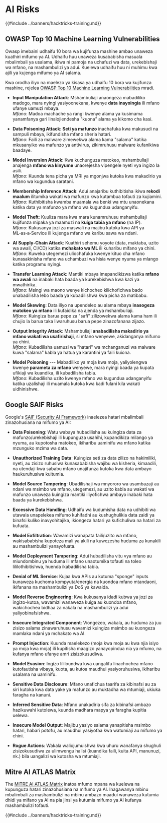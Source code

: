 # AI Risks

{{#include ../banners/hacktricks-training.md}}

## OWASP Top 10 Machine Learning Vulnerabilities

Owasp imebaini udhaifu 10 bora wa kujifunza mashine ambao unaweza kuathiri mifumo ya AI. Udhaifu huu unaweza kusababisha masuala mbalimbali ya usalama, ikiwa ni pamoja na uchafuzi wa data, urekebishaji wa mfano, na mashambulizi ya adui. Kuelewa udhaifu huu ni muhimu kwa ajili ya kujenga mifumo ya AI salama.

Kwa orodha iliyo na maelezo ya kisasa ya udhaifu 10 bora wa kujifunza mashine, rejelea [OWASP Top 10 Machine Learning Vulnerabilities](https://owasp.org/www-project-machine-learning-security-top-10/) mradi.

- **Input Manipulation Attack**: Mshambuliaji anaongeza mabadiliko madogo, mara nyingi yasiyoonekana, kwenye **data inayoingia** ili mfano ufanye uamuzi mbaya.\
*Mfano*: Madoa machache ya rangi kwenye alama ya kusimama yanamfanya gari linalojiendesha "kuona" alama ya kikomo cha kasi.

- **Data Poisoning Attack**: **Seti ya mafunzo** inachafuka kwa makusudi na sampuli mbaya, ikifundisha mfano sheria hatari.\
*Mfano*: Faili za malware zimewekwa alama kama "salama" katika mkusanyiko wa mafunzo ya antivirus, zikimruhusu malware kufanikiwa baadaye.

- **Model Inversion Attack**: Kwa kuchunguza matokeo, mshambuliaji anajenga **mfano wa kinyume** unaorejesha vipengele nyeti vya ingizo la asili.\
*Mfano*: Kuunda tena picha ya MRI ya mgonjwa kutoka kwa makadirio ya mfano wa kugundua saratani.

- **Membership Inference Attack**: Adui anajaribu kuthibitisha ikiwa **rekodi maalum** ilitumika wakati wa mafunzo kwa kutambua tofauti za kujiamini.\
*Mfano*: Kuthibitisha kwamba muamala wa benki wa mtu unaonekana katika data ya mafunzo ya mfano wa kugundua udanganyifu.

- **Model Theft**: Kuuliza mara kwa mara kunamruhusu mshambuliaji kujifunza mipaka ya maamuzi na **kuiga tabia ya mfano** (na IP).\
*Mfano*: Kukusanya jozi za maswali na majibu kutoka kwa API ya ML‑as‑a‑Service ili kujenga mfano wa karibu sawa wa ndani.

- **AI Supply‑Chain Attack**: Kuathiri sehemu yoyote (data, maktaba, uzito wa awali, CI/CD) katika **mchakato wa ML** ili kuharibu mifano ya chini.\
*Mfano*: Kuweka utegemezi uliochafuka kwenye kituo cha mfano kunasakinisha mfano wa uchambuzi wa hisia wenye nyuma ya mlango katika programu nyingi.

- **Transfer Learning Attack**: Mantiki mbaya imepandikizwa katika **mfano wa awali** na inabaki hata baada ya kurekebishwa kwa kazi ya mwathirika.\
*Mfano*: Msingi wa maono wenye kichocheo kilichofichwa bado unabadilisha lebo baada ya kubadilishwa kwa picha za matibabu.

- **Model Skewing**: Data iliyo na upendeleo au alama mbaya **inasogeza matokeo ya mfano** ili kufaidika na ajenda ya mshambuliaji.\
*Mfano*: Kuingiza barua pepe za "safi" zilizowekwa alama kama ham ili chujio la barua taka liwaruhusu barua pepe zinazofanana zijazo.

- **Output Integrity Attack**: Mshambuliaji **anabadilisha makadirio ya mfano wakati wa usafirishaji**, si mfano wenyewe, akidanganya mifumo ya chini.\
*Mfano*: Kubadilisha uamuzi wa "hatari" wa mchanganuzi wa malware kuwa "salama" kabla ya hatua ya karantini ya faili kuiona.

- **Model Poisoning** --- Mabadiliko ya moja kwa moja, yaliyolengwa kwenye **parameta za mfano** wenyewe, mara nyingi baada ya kupata ufikiaji wa kuandika, ili kubadilisha tabia.\
*Mfano*: Kubadilisha uzito kwenye mfano wa kugundua udanganyifu katika uzalishaji ili muamala kutoka kwa kadi fulani kila wakati uidhinishwe.

## Google SAIF Risks

Google's [SAIF (Security AI Framework)](https://saif.google/secure-ai-framework/risks) inaelezea hatari mbalimbali zinazohusiana na mifumo ya AI:

- **Data Poisoning**: Watu wabaya hubadilisha au kuingiza data za mafunzo/urekebishaji ili kupunguza usahihi, kupandikiza milango ya nyuma, au kupotosha matokeo, ikiharibu uaminifu wa mfano katika mzunguko mzima wa data.

- **Unauthorized Training Data**: Kuingiza seti za data zilizo na hakimiliki, nyeti, au zisizo ruhusiwa kunasababisha wajibu wa kisheria, kimaadili, na utendaji kwa sababu mfano unajifunza kutoka kwa data ambayo haukuruhusiwa kuitumia.

- **Model Source Tampering**: Ubadilishaji wa mnyororo wa usambazaji au ndani wa msimbo wa mfano, utegemezi, au uzito kabla au wakati wa mafunzo unaweza kuingiza mantiki iliyofichwa ambayo inabaki hata baada ya kurekebishwa.

- **Excessive Data Handling**: Udhaifu wa kudumisha data na udhibiti wa utawala unapelekea mifumo kuhifadhi au kushughulikia data zaidi ya binafsi kuliko inavyohitajika, ikiongeza hatari ya kufichuliwa na hatari za kufuata.

- **Model Exfiltration**: Wavamizi wanapata faili/uzito wa mfano, wakisababisha kupoteza mali ya akili na kuwezesha huduma za kunakili au mashambulizi yanayofuata.

- **Model Deployment Tampering**: Adui hubadilisha vitu vya mfano au miundombinu ya huduma ili mfano unaotumika tofauti na toleo lililothibitishwa, huenda ikabadilisha tabia.

- **Denial of ML Service**: Kujaa kwa APIs au kutuma "sponge" inputs kunaweza kuchoma kompyuta/energia na kuondoa mfano mtandaoni, ikifanana na mashambulizi ya DoS ya kawaida.

- **Model Reverse Engineering**: Kwa kukusanya idadi kubwa ya jozi za ingizo-kutoa, wavamizi wanaweza kuiga au kuondoa mfano, wakichochea bidhaa za nakala na mashambulizi ya adui yaliyobinafsishwa.

- **Insecure Integrated Component**: Viongezeo, wakala, au huduma za juu zisizo salama zinawaruhusu wavamizi kuingiza msimbo au kuongeza mamlaka ndani ya mchakato wa AI.

- **Prompt Injection**: Kuunda maelekezo (moja kwa moja au kwa njia isiyo ya moja kwa moja) ili kupitisha maagizo yanayopindua nia ya mfumo, na kufanya mfano ufanye amri zisizokusudiwa.

- **Model Evasion**: Ingizo lililoundwa kwa uangalifu linachochea mfano kutofautisha vibaya, kuota, au kutoa maudhui yasiyoruhusiwa, ikiharibu usalama na uaminifu.

- **Sensitive Data Disclosure**: Mfano unafichua taarifa za kibinafsi au za siri kutoka kwa data yake ya mafunzo au muktadha wa mtumiaji, ukiuka faragha na kanuni.

- **Inferred Sensitive Data**: Mfano unakadiria sifa za kibinafsi ambazo hazikuwahi kutolewa, kuunda madhara mapya ya faragha kupitia uelewa.

- **Insecure Model Output**: Majibu yasiyo salama yanapitisha msimbo hatari, habari potofu, au maudhui yasiyofaa kwa watumiaji au mifumo ya chini.

- **Rogue Actions**: Wakala waliojumuishwa kwa uhuru wanafanya shughuli zisizokusudiwa za ulimwengu halisi (kuandika faili, kuita API, manunuzi, nk.) bila uangalizi wa kutosha wa mtumiaji.

## Mitre AI ATLAS Matrix

The [MITRE AI ATLAS Matrix](https://atlas.mitre.org/matrices/ATLAS) inatoa mfumo mpana wa kuelewa na kupunguza hatari zinazohusiana na mifumo ya AI. Inagawanya mbinu mbalimbali za mashambulizi na mbinu ambazo maadui wanaweza kutumia dhidi ya mifano ya AI na pia jinsi ya kutumia mifumo ya AI kufanya mashambulizi tofauti.

{{#include ../banners/hacktricks-training.md}}
